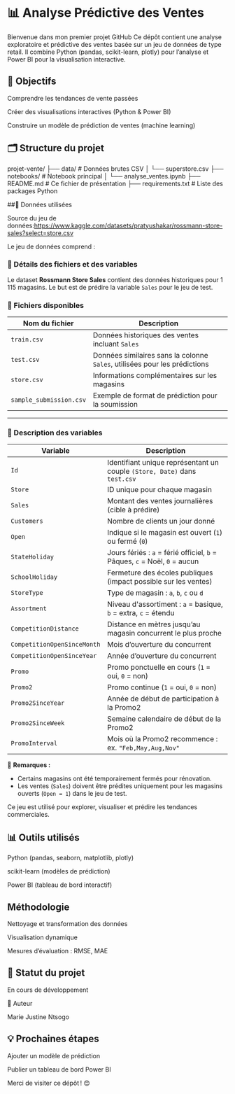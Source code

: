 # 📊 Analyse Prédictive des Ventes

Bienvenue dans mon premier projet GitHub 
Ce dépôt contient une analyse exploratoire et prédictive des ventes basée sur un jeu de données de type retail. Il combine Python (pandas, scikit-learn, plotly) pour l’analyse et Power BI pour la visualisation interactive.

## 🎯 Objectifs

Comprendre les tendances de vente passées

Créer des visualisations interactives (Python & Power BI)

Construire un modèle de prédiction de ventes (machine learning)

## 🗂️ Structure du projet

projet-vente/
├── data/                  # Données brutes CSV
│   └── superstore.csv
├── notebooks/             # Notebook principal
│   └── analyse_ventes.ipynb
├── README.md              # Ce fichier de présentation
├── requirements.txt       # Liste des packages Python 

##📁 Données utilisées

Source du jeu de données:https://www.kaggle.com/datasets/pratyushakar/rossmann-store-sales?select=store.csv

Le jeu de données  comprend :
### 📂 Détails des fichiers et des variables

Le dataset **Rossmann Store Sales** contient des données historiques pour 1 115 magasins. Le but est de prédire la variable `Sales` pour le jeu de test.

### 📁 Fichiers disponibles

| Nom du fichier        | Description |
|-----------------------|-------------|
| `train.csv`           | Données historiques des ventes incluant `Sales` |
| `test.csv`            | Données similaires sans la colonne `Sales`, utilisées pour les prédictions |
| `store.csv`           | Informations complémentaires sur les magasins |
| `sample_submission.csv` | Exemple de format de prédiction pour la soumission |

---

### 🧾 Description des variables

| Variable                         | Description |
|----------------------------------|-------------|
| `Id`                             | Identifiant unique représentant un couple `(Store, Date)` dans `test.csv` |
| `Store`                          | ID unique pour chaque magasin |
| `Sales`                          | Montant des ventes journalières (cible à prédire) |
| `Customers`                      | Nombre de clients un jour donné |
| `Open`                           | Indique si le magasin est ouvert (`1`) ou fermé (`0`) |
| `StateHoliday`                   | Jours fériés : `a` = férié officiel, `b` = Pâques, `c` = Noël, `0` = aucun |
| `SchoolHoliday`                  | Fermeture des écoles publiques (impact possible sur les ventes) |
| `StoreType`                      | Type de magasin : `a`, `b`, `c` ou `d` |
| `Assortment`                     | Niveau d'assortiment : `a` = basique, `b` = extra, `c` = étendu |
| `CompetitionDistance`           | Distance en mètres jusqu’au magasin concurrent le plus proche |
| `CompetitionOpenSinceMonth`     | Mois d’ouverture du concurrent |
| `CompetitionOpenSinceYear`      | Année d’ouverture du concurrent |
| `Promo`                          | Promo ponctuelle en cours (`1` = oui, `0` = non) |
| `Promo2`                         | Promo continue (`1` = oui, `0` = non) |
| `Promo2SinceYear`               | Année de début de participation à la Promo2 |
| `Promo2SinceWeek`               | Semaine calendaire de début de la Promo2 |
| `PromoInterval`                 | Mois où la Promo2 recommence : ex. `"Feb,May,Aug,Nov"` |


📌 **Remarques :**  
- Certains magasins ont été temporairement fermés pour rénovation.
- Les ventes (`Sales`) doivent être prédites uniquement pour les magasins ouverts (`Open = 1`) dans le jeu de test.


Ce jeu est utilisé pour explorer, visualiser et prédire les tendances commerciales.

## 📊 Outils utilisés

Python (pandas, seaborn, matplotlib, plotly)

scikit-learn (modèles de prédiction)

Power BI (tableau de bord interactif)

## Méthodologie

Nettoyage et transformation des données

Visualisation dynamique

Mesures d’évaluation : RMSE, MAE

## 📌 Statut du projet

En cours de développement 

👤 Auteur

Marie Justine Ntsogo

## 💡 Prochaines étapes

Ajouter un modèle de prédiction

Publier un tableau de bord Power BI

Merci de visiter ce dépôt ! 😊
